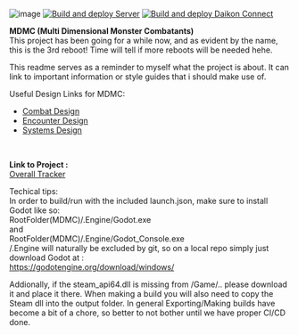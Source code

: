 ![image](https://github.com/FreshDaikon/MDMC3/assets/36603973/87a01509-36a9-4656-979c-191fd4dcca6c)
[![Build and deploy Server](https://github.com/FreshDaikon/MDMC/actions/workflows/build_server.yml/badge.svg?branch=main)](https://github.com/FreshDaikon/MDMC/actions/workflows/build_server.yml)
[![Build and deploy Daikon Connect](https://github.com/FreshDaikon/MDMC/actions/workflows/build_daikon.yml/badge.svg?branch=main)](https://github.com/FreshDaikon/MDMC/actions/workflows/build_daikon.yml)

**MDMC (Multi Dimensional Monster Combatants)** </br>
This project has been going for a while now, and as evident by the name, this is the 3rd reboot!
Time will tell if more reboots will be needed hehe. </br>

This readme serves as a reminder to myself what the project is about.
It can link to important information or style guides that i should make use of.

Useful Design Links for MDMC: </br>
- [Combat Design](https://github.com/FreshDaikon/MDMC3/wiki/Combat) </br>
- [Encounter Design](https://github.com/FreshDaikon/MDMC3/wiki/Bosses-and-Arenas) </br>
- [Systems Design](https://github.com/FreshDaikon/MDMC3/wiki/System) </br>
 </br>
 
**Link to Project :** </br>
[Overall Tracker](https://github.com/users/FreshDaikon/projects/1)</br>


Techical tips:</br>
In order to build/run with the included launch.json, make sure to install Godot like so:</br>
RootFolder(MDMC)/.Engine/Godot.exe</br>
and </br>
RootFolder(MDMC)/.Engine/Godot_Console.exe</br>
/.Engine will naturally be excluded by git, so on a local repo simply just download Godot at :</br>
https://godotengine.org/download/windows/</br>

Addionally, if the steam_api64.dll is missing from /Game/.. please download it and place it there.
When making a build you will also need to copy the Steam dll into the output folder.
In general Exporting/Making builds have become a bit of a chore, so better to not bother until we have proper CI/CD done.










